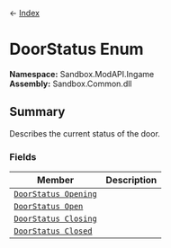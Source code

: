 ← [Index](index.md)
# DoorStatus Enum
**Namespace:** Sandbox.ModAPI.Ingame  
**Assembly:** Sandbox.Common.dll  
## Summary
Describes the current status of the door.
### Fields
|Member|Description|
|---|---|
|[`DoorStatus Opening`](Sandbox.ModAPI.Ingame.Opening)||
|[`DoorStatus Open`](Sandbox.ModAPI.Ingame.Open)||
|[`DoorStatus Closing`](Sandbox.ModAPI.Ingame.Closing)||
|[`DoorStatus Closed`](Sandbox.ModAPI.Ingame.Closed)||
